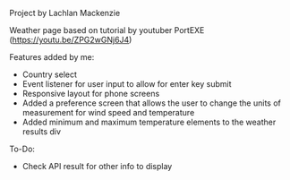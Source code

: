 Project by Lachlan Mackenzie

Weather page based on tutorial by youtuber PortEXE (https://youtu.be/ZPG2wGNj6J4)

Features added by me:
- Country select
- Event listener for user input to allow for enter key submit
- Responsive layout for phone screens
- Added a preference screen that allows the user to change the units of measurement for wind speed and temperature
- Added minimum and maximum temperature elements to the weather results div

To-Do:
- Check API result for other info to display